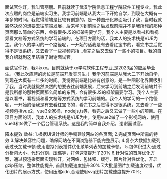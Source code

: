 面试官你好，我叫管丽丽。目前就读于武汉学院信息工程学院软件工程专业。我此次应聘的岗位是前端实习生。我学习前端是从我大二下开始自学，到现在大概有一年多的时间。我觉得前端是比较有创意的，是一种图形化界面吸引了我，当时我就毅然决然的想要去往前端发展，后来学习到前端之后发现前端并不是我所想的那种页面那么简单的东西，会有很多JS的框架需要学习。我个人主要是以看书和看视频看文档等方式系统的学习前端的。在项目方面的话，我本人的技术栈是VUE为主。我个人的学习的一个路径呢，一开始的话我是有去看红宝书的，看完书之后觉得不是很系统，又去看了一些视频包括...看完之后又去做了一些小的项目。我的自我介绍就到这里结束了谢谢面试官。

面试官你好，我叫xxx。目前就读于xx学院软件工程专业,是2023届的应届毕业生。（我此次应聘的岗位是前端开发实习生。）我学习前端是从我大二下开始自学，到现在大概有一年多的时间。我觉得前端是比较有创意的，是一种图形化界面吸引了我，当时我就毅然决然的想要去往前端发展，后来学习到前端之后发现前端并不是我所想的那种页面那么简单的东西，会有很多JS的框架需要学习。我个人主要是以看书，看视频和看文档等方式系统的学习前端的。我个人的学习的一个路径呢，一开始的话我是有去看红宝书的，看完书之后觉得不是很系统，又去看了一些视频包括vue2，vue3全家桶，nodejs,ts等，看完之后又去做了一些小的项目。在项目方面的话，我本人的技术栈是VUE为主。使用vue2做了一个影视网站，使用vue3和ts做了一个后台管理系统。这是我的简单自我介绍，谢谢面试官。


降本提效
效益:
1.根据UI设计师的手稿建设网站的各页面;
2.完成页面中所需的特效
3.解决兼容性问题，确保网站在不同浏览器下能完整展示;
4.复杂大数据加载列表过长加载卡顿:使用虚拟列表插件优化歌单列表的加载卡顿。
5.包体积过大:通过分析包大小，代码分割，压缩等，打包速度提升了20%
6.针对性的首屏优化方案，通过预渲染页面实现秒开，对网络、包体积、缓存、图片针对性优化，开启gzip压缩，整体性能提升, 首屏加载速度提升30%
7.大批量图片加载速度过慢，优化图片的展示方式，使用压缩cdn,合理使用svg图片加载速度提升70%;
